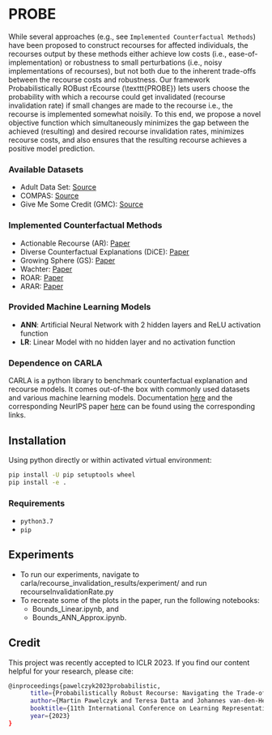 
# PROBE
While several approaches (e.g., see ``Implemented Counterfactual Methods``) have been proposed to construct recourses for affected individuals, the recourses output by these methods either achieve low costs (i.e., ease-of-implementation) or robustness to small perturbations (i.e., noisy implementations of recourses), but not both due to the inherent trade-offs between the recourse costs and robustness. Our framework Probabilistically ROBust rEcourse (\texttt{PROBE}) lets users choose the probability with which a recourse could get invalidated (recourse invalidation rate) if small changes are made to the recourse i.e., the recourse is implemented somewhat noisily. To this end, we propose a novel objective function which simultaneously minimizes the gap between the achieved (resulting) and desired recourse invalidation rates, minimizes recourse costs, and also ensures that the resulting recourse achieves a positive model prediction.

### Available Datasets

- Adult Data Set: [Source](https://archive.ics.uci.edu/ml/datasets/adult)
- COMPAS: [Source](https://www.kaggle.com/danofer/compass)
- Give Me Some Credit (GMC): [Source](https://www.kaggle.com/c/GiveMeSomeCredit/data)

### Implemented Counterfactual Methods
- Actionable Recourse (AR): [Paper](https://arxiv.org/pdf/1809.06514.pdf)
- Diverse Counterfactual Explanations (DiCE): [Paper](https://arxiv.org/pdf/1905.07697.pdf)
- Growing Sphere (GS): [Paper](https://arxiv.org/pdf/1910.09398.pdf)
- Wachter: [Paper](https://arxiv.org/ftp/arxiv/papers/1711/1711.00399.pdf)
- ROAR: [Paper](https://proceedings.neurips.cc/paper/2021/hash/8ccfb1140664a5fa63177fb6e07352f0-Abstract.html)
- ARAR: [Paper](https://proceedings.mlr.press/v162/dominguez-olmedo22a.html)

### Provided Machine Learning Models
- **ANN**: Artificial Neural Network with 2 hidden layers and ReLU activation function
- **LR**: Linear Model with no hidden layer and no activation function

### Dependence on CARLA

CARLA is a python library to benchmark counterfactual explanation and recourse models. It comes out-of-the box with commonly used datasets and various machine learning models. Documentation [here](https://carla-counterfactual-and-recourse-library.readthedocs.io/en/latest/) and the corresponding NeurIPS paper [here](https://arxiv.org/pdf/2108.00783.pdf) can be found using the corresponding links.

## Installation
Using python directly or within activated virtual environment:

```sh
pip install -U pip setuptools wheel
pip install -e .
```
### Requirements

- `python3.7`
- `pip`

## Experiments
- To run our experiments, navigate to carla/recourse_invalidation_results/experiment/ and run recourseInvalidationRate.py
- To recreate some of the plots in the paper, run the following notebooks:
  - Bounds_Linear.ipynb, and
  - Bounds_ANN_Approx.ipynb.

## Credit
This project was recently accepted to ICLR 2023.
If you find our content helpful for your research, please cite:

```sh
@inproceedings{pawelczyk2023probabilistic,
      title={Probabilistically Robust Recourse: Navigating the Trade-offs between Costs and Robustness in Algorithmic Recourse},
      author={Martin Pawelczyk and Teresa Datta and Johannes van-den-Heuvel and Gjergji Kasneci and Himabindu Lakkaraju},
      booktitle={11th International Conference on Learning Representations (ICLR)},
      year={2023}
}
```
